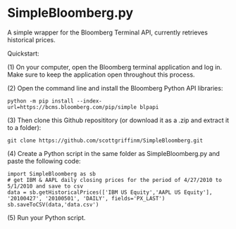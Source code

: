 # SimpleBloomberg.py

A simple wrapper for the Bloomberg Terminal API, currently retrieves historical prices.

Quickstart:

(1) On your computer, open the Bloomberg terminal application and log in. Make sure to keep the application open throughout this process.

(2) Open the command line and install the Bloomberg Python API libraries:
```
python -m pip install --index-url=https://bcms.bloomberg.com/pip/simple blpapi
```

(3) Then clone this Github reposititory (or download it as a .zip and extract it to a folder):
```
git clone https://github.com/scottgriffinm/SimpleBloomberg.git
```

(4) Create a Python script in the same folder as SimpleBloomberg.py and paste the following code:
```
import SimpleBloomberg as sb
# get IBM & AAPL daily closing prices for the period of 4/27/2010 to 5/1/2010 and save to csv
data = sb.getHistoricalPrices(['IBM US Equity','AAPL US Equity'], '20100427', '20100501', 'DAILY', fields='PX_LAST')
sb.saveToCSV(data,'data.csv')
```

(5) Run your Python script.
